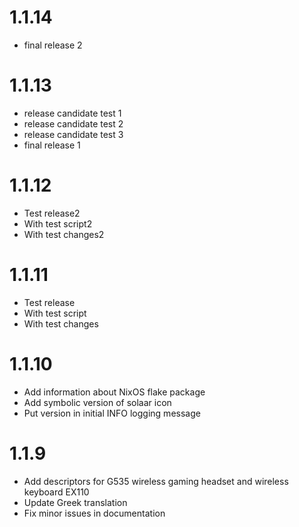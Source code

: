 # 1.1.14

* final release 2

# 1.1.13

* release candidate test 1
* release candidate test 2
* release candidate test 3
* final release 1

# 1.1.12

* Test release2
* With test script2
* With test changes2

# 1.1.11

* Test release
* With test script
* With test changes

# 1.1.10

* Add information about NixOS flake package
* Add symbolic version of solaar icon
* Put version in initial INFO logging message

# 1.1.9

* Add descriptors for G535 wireless gaming headset and wireless keyboard EX110
* Update Greek translation
* Fix minor issues in documentation
